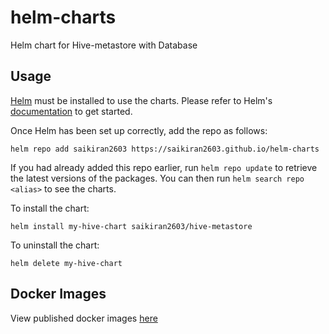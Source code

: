 # helm-charts

Helm chart for Hive-metastore with Database  

## Usage

[Helm](https://helm.sh) must be installed to use the charts.  Please refer to
Helm's [documentation](https://helm.sh/docs) to get started.

Once Helm has been set up correctly, add the repo as follows:

    helm repo add saikiran2603 https://saikiran2603.github.io/helm-charts

If you had already added this repo earlier, run `helm repo update` to retrieve
the latest versions of the packages.  You can then run `helm search repo
<alias>` to see the charts.

To install the <chart-name> chart:

    helm install my-hive-chart saikiran2603/hive-metastore

To uninstall the chart:

    helm delete my-hive-chart
    
## Docker Images 
    
View published docker images [here](https://hub.docker.com/u/neo2603)
